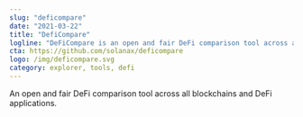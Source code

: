 ```yaml
---
slug: "deficompare"
date: "2021-03-22"
title: "DefiCompare"
logline: "DeFiCompare is an open and fair DeFi comparison tool across all blockchains and DeFi applications."
cta: https://github.com/solanax/deficompare
logo: /img/deficompare.svg
category: explorer, tools, defi
---
```


An open and fair DeFi comparison tool across all blockchains and DeFi applications.
